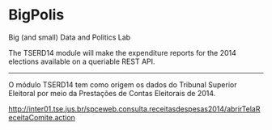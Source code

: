 # BigPolis
Big (and small) Data and Politics Lab

The TSERD14 module will make the expenditure reports for the 2014 elections available on a queriable REST API.

------

O módulo TSERD14 tem como origem os dados do Tribunal Superior Eleitoral por meio da Prestações de Contas Eleitorais de 2014.  

http://inter01.tse.jus.br/spceweb.consulta.receitasdespesas2014/abrirTelaReceitaComite.action

